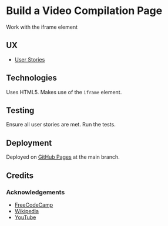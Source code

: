 # Build a Video Compilation Page

Work with the iframe element

## UX

- [User Stories](https://www.freecodecamp.org/learn/full-stack-developer/lab-video-compilation-page/build-a-video-compilation-page)

## Technologies

Uses HTML5.  Makes use of the `iframe` element.

## Testing

Ensure all user stories are met.  Run the tests.

## Deployment

Deployed on [GitHub Pages](https://derektypist.github.io/build-a-video-compilation-page) at the main branch.

## Credits

### Acknowledgements

- [FreeCodeCamp](https://www.freecodecamp.org)
- [Wikipedia](https://www.wikipedia.org)
- [YouTube](https://www.youtube.com)
